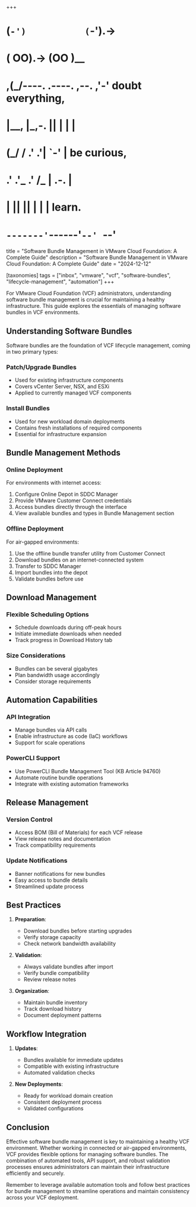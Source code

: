 +++
#   (`-')           (`-').->
#   ( OO).->        (OO )__
# ,(_/----. .----. ,--. ,'-' doubt everything,
# |__,    |\_,-.  ||  | |  |
#  (_/   /    .' .'|  `-'  | be curious,
#  .'  .'_  .'  /_ |  .-.  |
# |       ||      ||  | |  | learn.
# `-------'`------'`--' `--'

title = "Software Bundle Management in VMware Cloud Foundation: A Complete Guide"
description = "Software Bundle Management in VMware Cloud Foundation: A Complete Guide"
date = "2024-12-12"

[taxonomies]
tags = ["inbox", "vmware", "vcf", "software-bundles", "lifecycle-management", "automation"]
+++

For VMware Cloud Foundation (VCF) administrators, understanding software bundle management is crucial for maintaining a healthy infrastructure. This guide explores the essentials of managing software bundles in VCF environments.

## Understanding Software Bundles

Software bundles are the foundation of VCF lifecycle management, coming in two primary types:

### Patch/Upgrade Bundles
- Used for existing infrastructure components
- Covers vCenter Server, NSX, and ESXi
- Applied to currently managed VCF components

### Install Bundles
- Used for new workload domain deployments
- Contains fresh installations of required components
- Essential for infrastructure expansion

## Bundle Management Methods

### Online Deployment
For environments with internet access:
1. Configure Online Depot in SDDC Manager
2. Provide VMware Customer Connect credentials
3. Access bundles directly through the interface
4. View available bundles and types in Bundle Management section

### Offline Deployment
For air-gapped environments:
1. Use the offline bundle transfer utility from Customer Connect
2. Download bundles on an internet-connected system
3. Transfer to SDDC Manager
4. Import bundles into the depot
5. Validate bundles before use

## Download Management

### Flexible Scheduling Options
- Schedule downloads during off-peak hours
- Initiate immediate downloads when needed
- Track progress in Download History tab

### Size Considerations
- Bundles can be several gigabytes
- Plan bandwidth usage accordingly
- Consider storage requirements

## Automation Capabilities

### API Integration
- Manage bundles via API calls
- Enable infrastructure as code (IaC) workflows
- Support for scale operations

### PowerCLI Support
- Use PowerCLI Bundle Management Tool (KB Article 94760)
- Automate routine bundle operations
- Integrate with existing automation frameworks

## Release Management

### Version Control
- Access BOM (Bill of Materials) for each VCF release
- View release notes and documentation
- Track compatibility requirements

### Update Notifications
- Banner notifications for new bundles
- Easy access to bundle details
- Streamlined update process

## Best Practices

1. **Preparation**:
    - Download bundles before starting upgrades
    - Verify storage capacity
    - Check network bandwidth availability

2. **Validation**:
    - Always validate bundles after import
    - Verify bundle compatibility
    - Review release notes

3. **Organization**:
    - Maintain bundle inventory
    - Track download history
    - Document deployment patterns

## Workflow Integration

1. **Updates**:
    - Bundles available for immediate updates
    - Compatible with existing infrastructure
    - Automated validation checks

2. **New Deployments**:
    - Ready for workload domain creation
    - Consistent deployment process
    - Validated configurations

## Conclusion

Effective software bundle management is key to maintaining a healthy VCF environment. Whether working in connected or air-gapped environments, VCF provides flexible options for managing software bundles. The combination of automated tools, API support, and robust validation processes ensures administrators can maintain their infrastructure efficiently and securely.

Remember to leverage available automation tools and follow best practices for bundle management to streamline operations and maintain consistency across your VCF deployment.
